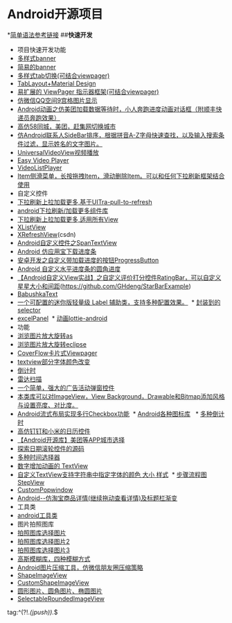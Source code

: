 # Android开源项目
*[简单语法参考链接](http://www.cnblogs.com/hnrainll/p/3514637.html)
##**快速开发**
*  项目快速开发功能
 * [多样式banner](https://github.com/saiwu-bigkoo/Android-ConvenientBanner) 
 * [简易的banner](https://github.com/angeldevil/AutoScrollViewPager)
 * [多样式tab切换(可结合viewpager)](https://github.com/H07000223/FlycoTabLayout)
 * [TabLayout+Material Design](https://github.com/Mike-bel/MDStudySamples)
 * [易扩展的 ViewPager 指示器框架(可结合viewpager)](https://github.com/hackware1993/MagicIndicator)
 * [仿微信QQ空间9宫格图片显示](https://github.com/laobie/NineGridImageView)
 * [Android动画之仿美团加载数据等待时，小人奔跑进度动画对话框（附顺丰快递员奔跑效果）](http://blog.csdn.net/finddreams/article/details/43194799)
 * [高仿58同城，美团，赶集网切换城市](http://download.csdn.net/detail/dmk877/9271919)
 * [仿Android联系人SideBar排序，根据拼音A-Z字母快速查找，以及输入搜索条件过滤，显示姓名的文字图片。](https://github.com/finddreams/SortedContactUI)
 * [UniversalVideoView视频播放](https://github.com/linsea/UniversalVideoView)
 * [Easy Video Player](https://github.com/afollestad/easy-video-player)
 * [VideoListPlayer](https://github.com/waynell/VideoListPlayer)
 * [Item侧滑菜单，长按拖拽Item，滑动删除Item。可以和任何下拉刷新框架结合使用](http://www.jcodecraeer.com/a/opensource/2016/0805/4574.html)
*  自定义控件
  * [下拉刷新上拉加载更多,基于UITra-pull-to-refresh](https://github.com/Chanven/CommonPullToRefresh)
  * [android下拉刷新/加载更多组件库](https://github.com/pengjianbo/LoadingViewFinal)
  * [下拉刷新上拉加载更多,适用所有View](https://github.com/lynnchurch/PullToRefresh)
  * [XListView](https://github.com/Maxwin-z/XListView-Android)
  * [XRefreshView](http://download.csdn.net/detail/footballclub/8848725#comment)(csdn)
  * [Android自定义控件之SpanTextView](http://thinkdevos.net/blog/20160927/android-spantextview)
  * [Android 仿应用宝下载进度条](http://blog.csdn.net/u011102153/article/details/52367206)
  * [安卓开发之自定义带加载进度的按钮ProgressButton](http://blog.csdn.net/cxmscb/article/details/52493475)
  * [Android 自定义水平进度条的圆角进度](http://blog.csdn.net/lv_fq/article/details/51762209)
  * [【Android自定义View实战】之自定义评价打分控件RatingBar，可以自定义星星大小和间距](http://blog.csdn.net/linglongxin24/article/details/52918701)(https://github.com/GHdeng/StarBarExample)
  * [BabushkaText](https://github.com/quiqueqs/BabushkaText)
  * [一个可配置的迷你版轻量级 Label 辅助类，支持多种配置效果。](https://github.com/yanbober/AvatarLabelView)
  * [封装到的selector](http://www.jianshu.com/p/0f9ed8e733f5)
  * [excelPanel](https://github.com/zhouchaoyuan/excelPanel)
  * [动画lottie-android](https://github.com/airbnb/lottie-android)
*  功能
  * [浏览图片放大旋转as](https://github.com/bm-x/PhotoView)
  * [浏览图片放大旋转eclipse](https://github.com/panhuachao/PhotoViewer)
  * [CoverFlow卡片式Viewpager](https://github.com/moondroid/CoverFlow)
  * [textview部分字体颜色改变](https://github.com/quiqueqs/BabushkaText)
  * [倒计时](http://www.jcodecraeer.com/a/opensource/2015/1016/3586.html)
  * [雷达扫描](http://www.jcodecraeer.com/a/opensource/2015/0925/3514.html)
  * [一个简单，强大的广告活动弹窗控件](https://github.com/yipianfengye/android-adDialog)
  * [本类库可以对ImageView，View Background，Drawable和Bitmap添加风格与设置亮度、对比度。](https://github.com/chengdazhi/StyleImageView)
  * [Android流式布局实现多行Checkbox功能](http://www.jianshu.com/p/3e06bde5a53b)
  * [Android各种图标库](https://github.com/xcltapestry/XCL-Charts)
  * [多种倒计时](https://github.com/iwgang/CountdownView)
  * [高仿钉钉和小米的日历控件](http://www.jianshu.com/p/622fdded4dc9)
  * [【Android开源库】美团等APP城市选择](http://www.jianshu.com/p/b469c6f02754)
  * [探索日期滚轮控件的源码](https://gold.xitu.io/post/5858a8f3b123db00658b1191)
  * [多种时间选择器](https://github.com/JZXiang/TimePickerDialog)
  * [数字增加动画的 TextView](https://github.com/Bakumon/NumberAnimTextView)
  * [自定义TextView支持字符串中指定字体的颜色 大小 样式](http://www.jianshu.com/p/69a7493c22f9)
  * [步骤流程图StepView](https://github.com/zhangxuyang321/StepView)
  * [CustomPopwindow](https://github.com/pinguo-zhouwei/CustomPopwindow)
  * [Android--仿淘宝商品详情(继续拖动查看详情)及标题栏渐变](http://blog.csdn.net/lyhhj/article/details/52510844)
*  工具类
  * [android工具类](https://github.com/h4de5ing/AndroidCommon)
*  图片拍照图库
 * [拍照图库选择图片](https://github.com/pengjianbo/GalleryFinal) 
 * [拍照图库选择图片2](https://github.com/ioneday/ImageSelector) 
 * [拍照图库选择图片3](https://github.com/lijunguan/AlbumSelector)
 * [高斯模糊库，四种模糊方式](http://www.jcodecraeer.com/a/opensource/2016/0725/4526.html)
 * [Android图片压缩工具，仿微信朋友圈压缩策略](https://github.com/Curzibn/Luban)
 * [ShapeImageView](https://github.com/andyxialm/ShapeImageView)
 * [CustomShapeImageView](https://github.com/MostafaGazar/CustomShapeImageView)
 * [圆形图片、圆角图片、椭圆图片](https://github.com/RaphetS/RoundImageView)
 * [SelectableRoundedImageView](https://github.com/pungrue26/SelectableRoundedImageView)

tag:^(?!.*(jpush)).*$
